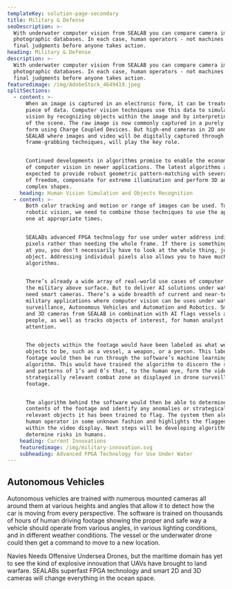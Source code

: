 ```yaml
---
templateKey: solution-page-secondary
title: Military & Defense
seoDescription: >-
  With underwater computer vision from SEALAB you can compare camera images with
  photographic databases. In each case, human operators - not machines - make
  final judgments before anyone takes action.
heading: Military & Defense
description: >-
  With underwater computer vision from SEALAB you can compare camera images with
  photographic databases. In each case, human operators - not machines - make
  final judgments before anyone takes action.
featuredimage: /img/AdobeStock_4649419.jpeg
splitSections:
  - content: >-
      When an image is captured in an electronic form, it can be treated as a
      piece of data. Computer vision techniques use this data to simulate human
      vision by recognizing objects within the image and by interpreting aspects
      of the scene. The raw image is now commonly captured in a purely digital
      form using Charge Coupled Devices. But high-end cameras in 2D and 3D from
      SEALAB where images and video will be digitally captured through
      frame-grabbing techniques, will play the key role.


      Continued developments in algorithms promise to enable the economical use
      of computer vision in newer applications. The latest algorithms are
      expected to provide robust geometric pattern-matching with several degrees
      of freedom, compensate for extreme illumination and perform 3D analysis of
      complex shapes.
    heading: Human Vision Simulation and Objects Recognition
  - content: >-
      Both color tracking and motion or range of images can be used. To have
      robotic vision, we need to combine those techniques to use the appropriate
      one at appropriate times.  


      SEALABs advanced FPGA technology for use under water address individual
      pixels rather than needing the whole frame. If there is something coming
      at you, you don't necessarily have to look at the whole thing, just that
      object. Addressing individual pixels also allows you to have much faster
      algorithms.


      There’s already a wide array of real-world use cases of computer vision in
      the military above surface. But to deliver AI solutions under water, we
      need smart cameras. There’s a wide breadth of current and near-term
      military applications where computer vision can be uses under water, i.e.
      surveillance, Autonomous Vehicles and Automation and Robotics. Smart 2D
      and 3D cameras from SEALAB in combination with AI flags vessels and
      people, as well as tracks objects of interest, for human analyst
      attention. 


      The objects within the footage would have been labeled as what we know the
      objects to be, such as a vessel, a weapon, or a person. This labeled
      footage would then be run through the software’s machine learning
      algorithm. This would have trained the algorithm to discern the sequences
      and patterns of 1’s and 0’s that, to the human eye, form the video of a
      strategically relevant combat zone as displayed in drone surveillance
      footage. 


      The algorithm behind the software would then be able to determine the
      contents of the footage and identify any anomalies or strategically
      relevant objects it has been trained to flag. The system then alerts a
      human operator in some unknown fashion and highlights the flagged objects
      within the video display. Next steps will be developing algorithms to
      determine risks in humans.
    heading: Current Innovations
    featuredimage: /img/military-innovation.svg
    subheading: Advanced FPGA Technology for Use Under Water
---
```

## Autonomous Vehicles

Autonomous vehicles are trained with numerous mounted cameras all around them at various heights and angles that allow it to detect how the car is moving from every perspective. The software is trained on thousands of hours of human driving footage showing the proper and safe way a vehicle should operate from various angles, in various lighting conditions, and in different weather conditions. The vessel or the underwater drone could then get a command to move to a new location. 

Navies Needs Offensive Undersea Drones, but the maritime domain has yet to see the kind of explosive innovation that UAVs have brought to land warfare. SEALABs superfast FPGA technology and smart 2D and 3D cameras will change everything in the ocean space.
